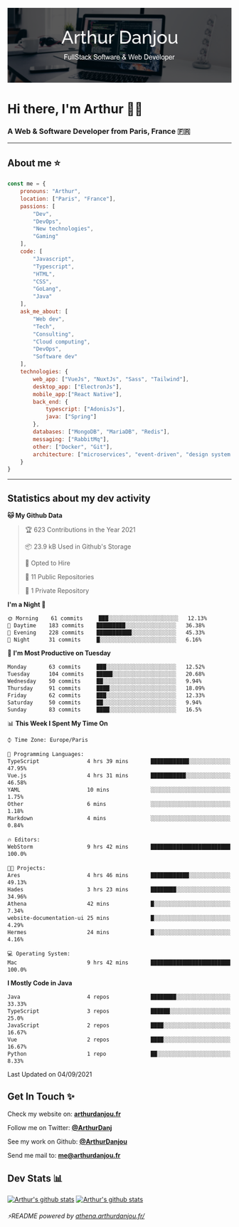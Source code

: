![Banner](./assets/Banner.png)

# Hi there, I'm Arthur 🙋‍♂️
### A Web & Software Developer from Paris, France 🇫🇷

---
## About me ⭐

```javascript
const me = {
    pronouns: "Arthur", 
    location: ["Paris", "France"],
    passions: [
        "Dev", 
        "DevOps", 
        "New technologies",
        "Gaming"
    ],
    code: [
        "Javascript", 
        "Typescript", 
        "HTML", 
        "CSS", 
        "GoLang", 
        "Java"
    ],
    ask_me_about: [
        "Web dev", 
        "Tech", 
        "Consulting", 
        "Cloud computing", 
        "DevOps",
        "Software dev"
    ],
    technologies: {
        web_app: ["VueJs", "NuxtJs", "Sass", "Tailwind"],
        desktop_app: ["ElectronJs"],
        mobile_app:["React Native"],
        back_end: {
            typescript: ["AdonisJs"],
            java: ["Spring"]
        },
        databases: ["MongoDB", "MariaDB", "Redis"],
        messaging: ["RabbitMq"],
        other: ["Docker", "Git"],
        architecture: ["microservices", "event-driven", "design system pattern"]
    }
}
```
---

## Statistics about my dev activity

<!--START_SECTION:waka-->
**🐱 My Github Data** 

> 🏆 623 Contributions in the Year 2021
 > 
> 📦 23.9 kB Used in Github's Storage 
 > 
> 💼 Opted to Hire
 > 
> 📜 11 Public Repositories 
 > 
> 🔑 1 Private Repository 
 > 
**I'm a Night 🦉** 

```text
🌞 Morning    61 commits     ███░░░░░░░░░░░░░░░░░░░░░░   12.13% 
🌆 Daytime    183 commits    █████████░░░░░░░░░░░░░░░░   36.38% 
🌃 Evening    228 commits    ███████████░░░░░░░░░░░░░░   45.33% 
🌙 Night      31 commits     █░░░░░░░░░░░░░░░░░░░░░░░░   6.16%

```
📅 **I'm Most Productive on Tuesday** 

```text
Monday       63 commits     ███░░░░░░░░░░░░░░░░░░░░░░   12.52% 
Tuesday      104 commits    █████░░░░░░░░░░░░░░░░░░░░   20.68% 
Wednesday    50 commits     ██░░░░░░░░░░░░░░░░░░░░░░░   9.94% 
Thursday     91 commits     ████░░░░░░░░░░░░░░░░░░░░░   18.09% 
Friday       62 commits     ███░░░░░░░░░░░░░░░░░░░░░░   12.33% 
Saturday     50 commits     ██░░░░░░░░░░░░░░░░░░░░░░░   9.94% 
Sunday       83 commits     ████░░░░░░░░░░░░░░░░░░░░░   16.5%

```


📊 **This Week I Spent My Time On** 

```text
⌚︎ Time Zone: Europe/Paris

💬 Programming Languages: 
TypeScript               4 hrs 39 mins       ████████████░░░░░░░░░░░░░   47.95% 
Vue.js                   4 hrs 31 mins       ███████████░░░░░░░░░░░░░░   46.58% 
YAML                     10 mins             ░░░░░░░░░░░░░░░░░░░░░░░░░   1.75% 
Other                    6 mins              ░░░░░░░░░░░░░░░░░░░░░░░░░   1.18% 
Markdown                 4 mins              ░░░░░░░░░░░░░░░░░░░░░░░░░   0.84%

🔥 Editors: 
WebStorm                 9 hrs 42 mins       █████████████████████████   100.0%

🐱‍💻 Projects: 
Ares                     4 hrs 46 mins       ████████████░░░░░░░░░░░░░   49.13% 
Hades                    3 hrs 23 mins       ████████░░░░░░░░░░░░░░░░░   34.96% 
Athena                   42 mins             █░░░░░░░░░░░░░░░░░░░░░░░░   7.34% 
website-documentation-ui 25 mins             █░░░░░░░░░░░░░░░░░░░░░░░░   4.29% 
Hermes                   24 mins             █░░░░░░░░░░░░░░░░░░░░░░░░   4.16%

💻 Operating System: 
Mac                      9 hrs 42 mins       █████████████████████████   100.0%

```

**I Mostly Code in Java** 

```text
Java                     4 repos             ████████░░░░░░░░░░░░░░░░░   33.33% 
TypeScript               3 repos             ██████░░░░░░░░░░░░░░░░░░░   25.0% 
JavaScript               2 repos             ████░░░░░░░░░░░░░░░░░░░░░   16.67% 
Vue                      2 repos             ████░░░░░░░░░░░░░░░░░░░░░   16.67% 
Python                   1 repo              ██░░░░░░░░░░░░░░░░░░░░░░░   8.33%

```



 Last Updated on 04/09/2021
<!--END_SECTION:waka-->

## Get In Touch ✨
Check my website on: [**arthurdanjou.fr**](https://arthurdanjou.fr)

Follow me on Twitter: [**@ArthurDanj**](https://twitter.com/ArthurDanj)

See my work on Github: [**@ArthurDanjou**](https://github.com/ArthurDanjou)

Send me mail to: [**me@arthurdanjou.fr**](mailto:me@arthurdanjou.fr)

## Dev Stats 📊

[![Arthur's github stats](https://github-readme-stats.vercel.app/api?count_private=true&show_icons=true&theme=dracula&username=arthurdanjou)](https://github.com/anuraghazra/github-readme-stats)
[![Arthur's github stats](https://github-readme-stats.vercel.app/api/top-langs/?count_private=true&show_icons=true&theme=dracula&username=arthurdanjou&layout=compact)](https://github.com/anuraghazra/github-readme-stats)

###### ⚡README powered by [athena.arthurdanjou.fr/](https://athena.arthurdanjou.fr)
